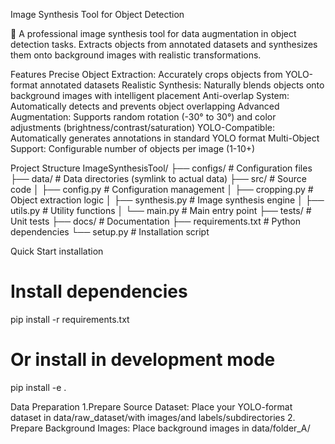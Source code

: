 
Image Synthesis Tool for Object Detection


🚀 A professional image synthesis tool for data augmentation in object detection tasks. Extracts objects from annotated datasets and synthesizes them onto background images with realistic transformations.


Features
​​Precise Object Extraction​​: Accurately crops objects from YOLO-format annotated datasets
​​Realistic Synthesis​​: Naturally blends objects onto background images with intelligent placement
​​Anti-overlap System​​: Automatically detects and prevents object overlapping
​​Advanced Augmentation​​: Supports random rotation (-30° to 30°) and color adjustments (brightness/contrast/saturation)
​​YOLO-Compatible​​: Automatically generates annotations in standard YOLO format
​​Multi-Object Support​​: Configurable number of objects per image (1-10+)


Project Structure
ImageSynthesisTool/
├── configs/                 # Configuration files
├── data/                   # Data directories (symlink to actual data)
├── src/                    # Source code
│   ├── config.py           # Configuration management
│   ├── cropping.py         # Object extraction logic
│   ├── synthesis.py        # Image synthesis engine
│   ├── utils.py            # Utility functions
│   └── main.py            # Main entry point
├── tests/                  # Unit tests
├── docs/                   # Documentation
├── requirements.txt        # Python dependencies
└── setup.py               # Installation script


Quick Start
installation

# Install dependencies
pip install -r requirements.txt

# Or install in development mode
pip install -e .


Data Preparation
1.​​Prepare Source Dataset​​: Place your YOLO-format dataset in data/raw_dataset/with images/and labels/subdirectories
2.​​Prepare Background Images​​: Place background images in data/folder_A/

